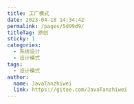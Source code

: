 ```yaml
---
title: 工厂模式
date: 2023-04-18 14:34:42
permalink: /pages/5d99d9/
titleTag: 原创
sticky: 1
categories:
  - 系统设计
  - 设计模式
tags:
  - 设计模式
author: 
  name: JavaTanzhiwei
  link: https://gitee.com/JavaTanzhiwei
---
```

